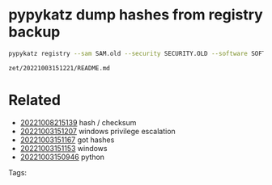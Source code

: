 # pypykatz dump hashes from registry backup
```bash
pypykatz registry --sam SAM.old --security SECURITY.OLD --software SOFTWARE.OLD SYSTEM.OLD
```

` zet/20221003151221/README.md `

# Related

- [20221008215139](/zet/20221008215139/README.md) hash / checksum
- [20221003151207](/zet/20221003151207/README.md) windows privilege escalation
- [20221003151167](/zet/20221003151167/README.md) got hashes
- [20221003151153](/zet/20221003151153/README.md) windows
- [20221003150946](/zet/20221003150946/README.md) python

Tags:

    
